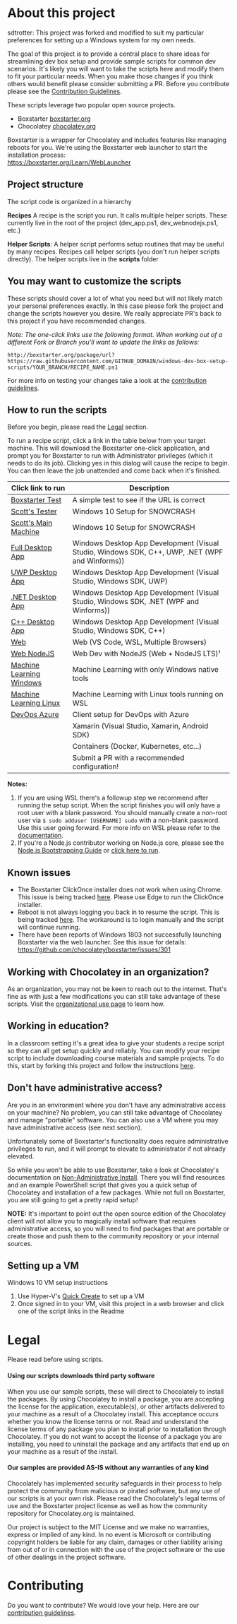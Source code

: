 
# About this project

sdtrotter: This project was forked and modified to suit my particular preferences for setting up a Windows system for my own needs.

The goal of this project is to provide a central place to share ideas for streamlining dev box setup and provide sample scripts for common dev scenarios. It's likely you will want to take the scripts here and modify them to fit your particular needs. When you make those changes if you think others would benefit please consider submitting a PR. Before you contribute please see the [Contribution Guidelines](CONTRIBUTING.md).

These scripts leverage two popular open source projects.
- Boxstarter [boxstarter.org](http://boxstarter.org)
- Chocolatey [chocolatey.org](http://chocolatey.org)

Boxstarter is a wrapper for Chocolatey and includes features like managing reboots for you. We're using the Boxstarter web launcher to start the installation process:<br/>
https://boxstarter.org/Learn/WebLauncher

## Project structure
The script code is organized in a hierarchy

**Recipes**
A recipe is the script you run.  It calls multiple helper scripts.  These currently live in the root of the project (dev_app.ps1, dev_webnodejs.ps1, etc.) 

**Helper Scripts**: A helper script performs setup routines that may be useful by many recipes. Recipes call helper scripts (you don't run helper scripts directly).  The helper scripts live in the **scripts** folder

## You may want to customize the scripts
These scripts should cover a lot of what you need but will not likely match your personal preferences exactly. In this case please fork the project and change the scripts however you desire. We really appreciate PR's back to this project if you have recommended changes.

*Note: The one-click links use the following format.  When working out of a different Fork or Branch you'll want to update the links as follows:*

`http://boxstarter.org/package/url?https://raw.githubusercontent.com/GITHUB_DOMAIN/windows-dev-box-setup-scripts/YOUR_BRANCH/RECIPE_NAME.ps1
`

For more info on testing your changes take a look at the [contribution guidelines](CONTRIBUTING.md).

## How to run the scripts
Before you begin, please read the [Legal](#Legal) section.

To run a recipe script, click a link in the table below from your target machine. This will download the Boxstarter one-click application, and prompt you for Boxstarter to run with Administrator privileges (which it needs to do its job). Clicking yes in this dialog will cause the recipe to begin. You can then leave the job unattended and come back when it's finished.

| Click link to run                                                                                                                                              | Description                                                                                     |
| -------------------------------------------------------------------------------------------------------------------------------------------------------------- | ----------------------------------------------------------------------------------------------- |
| <a href='http://boxstarter.org/package/url?https://raw.githubusercontent.com/sdtrotter/windows-setup/master/boxstarter_test.ps1'>Boxstarter Test</a>           | A simple test to see if the URL is correct                                                      |
| <a href='http://boxstarter.org/package/url?https://raw.githubusercontent.com/sdtrotter/windows-setup/master/scott_test.ps1'>Scott's Tester</a>                 | Windows 10 Setup for SNOWCRASH                                                                  |
| <a href='http://boxstarter.org/package/url?https://raw.githubusercontent.com/sdtrotter/windows-setup/master/scott_main.ps1'>Scott's Main Machine</a>           | Windows 10 Setup for SNOWCRASH                                                                  |
| <a href='http://boxstarter.org/package/url?https://raw.githubusercontent.com/sdtrotter/windows-setup/master/dev_app.ps1'>Full Desktop App</a>                  | Windows Desktop App Development (Visual Studio, Windows SDK, C++, UWP, .NET (WPF and Winforms)) |
| <a href='http://boxstarter.org/package/url?https://raw.githubusercontent.com/sdtrotter/windows-setup/master/dev_app_desktop_uwp.ps1'>UWP Desktop App</a>       | Windows Desktop App Development (Visual Studio, Windows SDK, UWP)                               |
| <a href='http://boxstarter.org/package/url?https://raw.githubusercontent.com/sdtrotter/windows-setup/master/dev_app_desktop_.NET.ps1'>.NET Desktop App</a>     | Windows Desktop App Development (Visual Studio, Windows SDK, .NET (WPF and Winforms))           |
| <a href='http://boxstarter.org/package/url?https://raw.githubusercontent.com/sdtrotter/windows-setup/master/dev_app_desktop_cplusplus.ps1'>C++ Desktop App</a> | Windows Desktop App Development (Visual Studio, Windows SDK, C++)                               |
| <a href='http://boxstarter.org/package/url?https://raw.githubusercontent.com/sdtrotter/windows-setup/master/dev_web.ps1'>Web</a>                               | Web (VS Code, WSL, Multiple Browsers)                                                           |
| <a href='http://boxstarter.org/package/url?https://raw.githubusercontent.com/sdtrotter/windows-setup/master/dev_web_nodejs.ps1'>Web NodeJS</a>                 | Web Dev with NodeJS (Web + NodeJS LTS)¹                                                         |
| <a href='http://boxstarter.org/package/url?https://raw.githubusercontent.com/sdtrotter/windows-setup/master/dev_ml_windows.ps1'>Machine Learning Windows</a>   | Machine Learning with only Windows native tools                                                 |
| <a href='http://boxstarter.org/package/url?https://raw.githubusercontent.com/sdtrotter/windows-setup/master/dev_ml_wsl.ps1'>Machine Learning Linux</a>         | Machine Learning with Linux tools running on WSL                                                |
| <a href='http://boxstarter.org/package/url?https://raw.githubusercontent.com/sdtrotter/windows-setup/master/devops_azure.ps1'>DevOps Azure</a>                 | Client setup for DevOps with Azure                                                              |
|                                                                                                                                                                | Xamarin (Visual Studio, Xamarin, Android SDK)                                                   |
|                                                                                                                                                                | Containers (Docker, Kubernetes, etc...)                                                         |
|                                                                                                                                                                | Submit a PR with a recommended configuration!                                                   |

**Notes:**  
1. If you are using WSL there's a followup step we recommend after running the setup script.  When the script finishes you will only have a root user with a blank password. You should  manually create a non-root user via `$ sudo adduser [USERNAME] sudo` 
with a non-blank password. Use this user going forward. For more info on WSL please refer to the [documentation](https://docs.microsoft.com/en-us/windows/wsl/about).
2. If you're a Node.js contributor working on Node.js core, please see the [Node.js Bootstrapping Guide](https://github.com/nodejs/node/tree/master/tools/bootstrap) or [click here to run](http://boxstarter.org/package/nr/url?https://raw.githubusercontent.com/nodejs/node/master/tools/bootstrap/windows_boxstarter).

## Known issues
- The Boxstarter ClickOnce installer does not work when using Chrome.  This issue is being tracked [here](https://github.com/chocolatey/boxstarter/issues/345). Please use Edge to run the ClickOnce installer.
- Reboot is not always logging you back in to resume the script.  This is being tracked [here](https://github.com/chocolatey/boxstarter/issues/318).  The workaround is to login manually and the script will continue running. 
- There have been reports of Windows 1803 not successfully launching Boxstarter via the web launcher. See this issue for details: https://github.com/chocolatey/boxstarter/issues/301

## Working with Chocolatey in an organization?
As an organization, you may not be keen to reach out to the internet. That's fine as with just a few modifications you can still take advantage of these scripts. Visit the [organizational use page](ORGANIZATION.md) to learn how.

## Working in education?
In a classroom setting it's a great idea to give your students a recipe script so they can all get setup quickly and reliably. You can modify your recipe script to include downloading course materials and sample projects.  To do this, start by forking this project and follow the instructions [here](#you-may-want-to-customize-the-scripts). 

## Don't have administrative access?
Are you in an environment where you don't have any administrative access on your machine? No problem, you can still take advantage of Chocolatey and manage "portable" software. You can also use a VM where you may have administrative access (see next section).

Unfortunately some of Boxstarter's functionality does require administrative privileges to run, and it will prompt to elevate to administrator if not already elevated.

So while you won't be able to use Boxstarter, take a look at Chocolatey's documentation on [Non-Administrative Install](https://chocolatey.org/install#non-administrative-install). There you will find resources and an example PowerShell script that gives you a quick setup of Chocolatey and installation of a few packages. While not full on Boxstarter, you are still going to get a pretty rapid setup!

**NOTE:**
It's important to point out the open source edition of the Chocolatey client will not allow you to magically install software that requires administrative access, so you will need to find packages that are portable or create those and push them to the community repository or your internal sources.

## Setting up a VM
Windows 10 VM setup instructions
1. Use Hyper-V's [Quick Create](https://docs.microsoft.com/en-us/virtualization/hyper-v-on-windows/quick-start/quick-create-virtual-machine) to set up a VM
2. Once signed in to your VM, visit this project in a web browser and click one of the script links in the Readme

# Legal
Please read before using scripts.

#### Using our scripts downloads third party software
When you use our sample scripts, these will direct to Chocolately to install the packages.
By using Chocolatey to install a package, you are accepting the license for the application, executable(s), or other artifacts delivered to your machine as a result of a Chocolatey install. This acceptance occurs whether you know the license terms or not. Read and understand the license terms of any package you plan to install prior to installation through Chocolatey. If you do not want to accept the license of a package you are installing, you need to uninstall the package and any artifacts that end up on your machine as a result of the install.

#### Our samples are provided AS-IS without any warranties of any kind
Chocolately has implemented security safeguards in their process to help protect the community from malicious or pirated software, but any use of our scripts is at your own risk.  Please read the Chocolately's legal terms of use and the Boxstarter project license as well as how the community repository for Chocolatey.org is maintained.

Our project is subject to the MIT License and we make no warranties, express or implied of any kind.   In no event is Microsoft or contributing copyright holders be liable for any claim, damages or other liability arising from out of or in connection with the use of the project software or the use of other dealings in the project software.

# Contributing
Do you want to contribute? We would love your help. Here are our <a href="CONTRIBUTING.md">contribution guidelines</a>.
